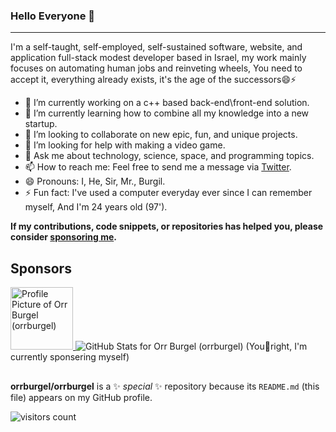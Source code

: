 
### Hello Everyone 👋

---

I'm a self-taught, self-employed, self-sustained software, website, and application full-stack modest developer based in Israel, my work mainly focuses on automating human jobs and reinveting wheels, You need to accept it, everything already exists, it's the age of the successors😄⚡

- 🔭 I’m currently working on a c++ based back-end\front-end solution.
- 🌱 I’m currently learning how to combine all my knowledge into a new startup.
- 👯 I’m looking to collaborate on new epic, fun, and unique projects.
- 🤔 I’m looking for help with making a video game.
- 💬 Ask me about technology, science, space, and programming topics.
- 📫 How to reach me: Feel free to send me a message via [Twitter](https://twitter.com/BurgelOrr).
- 😄 Pronouns: I, He, Sir, Mr., Burgil.
- ⚡ Fun fact: I've used a computer everyday ever since I can remember myself, And I'm 24 years old (97').

**If my contributions, code snippets, or repositories has helped you, please consider [sponsoring me](https://github.com/sponsors/orrburgel).**

## Sponsors

<div style="display:inline;">
  <a title="Orr Burgel" href="https://github.com/orrburgel">
    <img src="https://avatars.githubusercontent.com/u/41600149?v=4" width="100" alt="Profile Picture of Orr Burgel (orrburgel)">
  </a>
  <img src="https://github-readme-stats.vercel.app/api?username=orrburgel&show_icons=true&icon_color=0366d6&bg_color=0d1117&text_color=ffffff&hide_title=false" alt="GitHub Stats for Orr Burgel (orrburgel)">
</div>
(You🔴right, I'm currently sponsering myself)

##

**orrburgel/orrburgel** is a ✨ _special_ ✨ repository because its `README.md` (this file) appears on my GitHub profile.

![visitors count](https://komarev.com/ghpvc/?username=orrburgel)
